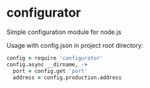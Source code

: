 configurator
============

Simple configuration module for node.js

Usage with config.json in project root directory:
``` coffeescript
config = require 'configurator'
config.async __dirname, ->
  port = config.get 'port'
  address = config.production.address
```

